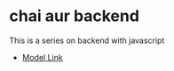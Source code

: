 # chai aur backend

This is a series on backend with javascript
- [Model Link](https://app.eraser.io/workspace/YtPqZ1VogxGy1jzIDkzj?origin=share)
